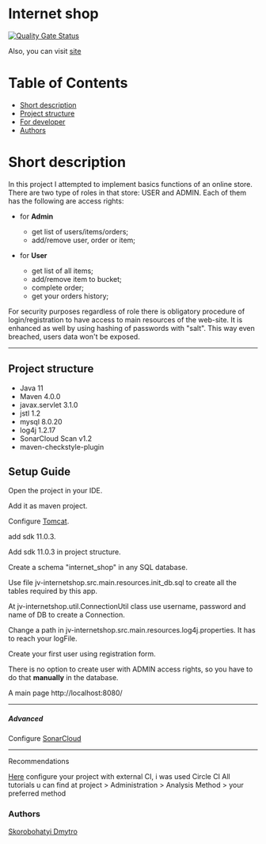 # Internet shop
[![Quality Gate Status](https://sonarcloud.io/api/project_badges/measure?project=6ALLIKA_jv-internetshop&metric=alert_status)](https://sonarcloud.io/dashboard?id=6ALLIKA_jv-internetshop)

Also, you can visit [site](https://jv-internetshop.herokuapp.com/)

# Table of Contents
* [Short description](#description)
* [Project structure](#structure)
* [For developer](#setup)
* [Authors](#authors)

# <a name="description"></a>Short description
In this project I attempted to implement basics functions of an online store. There are two type of roles in that store: USER and ADMIN. Each of them has the following are access rights:

* for **Admin**
  * get list of users/items/orders;
  * add/remove user, order or item;

* for **User**
  * get list of all items;
  * add/remove item to bucket;
  * complete order;
  * get your orders history;


For security purposes regardless of role there is obligatory procedure of login/registration to have access to main resources of the web-site. It is enhanced as well by using hashing of passwords with "salt". This way even breached, users data won't be exposed.

---

## <a name="structure">Project structure

- Java 11
- Maven 4.0.0
- javax.servlet 3.1.0
- jstl 1.2
- mysql 8.0.20
- log4j 1.2.17
- SonarCloud Scan v1.2
- maven-checkstyle-plugin

## <a name="setup">Setup Guide

Open the project in your IDE.

Add it as maven project.

Configure [Tomcat](https://habr.com/ru/post/274587/ "Example").

add sdk 11.0.3.

Add sdk 11.0.3 in project struсture.

Create a schema "internet_shop" in any SQL database.

Use file jv-internetshop.src.main.resources.init_db.sql to create all the tables required by this app.

At jv-internetshop.util.ConnectionUtil class use username, password and name of DB to create a Connection.

Change a path in jv-internetshop.src.main.resources.log4j.properties. It has to reach your logFile.

Create your first user using registration form.

There is no option to create user with ADMIN access rights, so you have to do that **manually** in the database.

A main page http://localhost:8080/
___

##### Advanced

Configure [SonarCloud](https://github.com/marketplace/actions/sonarcloud-scan#do-not-use-this-github-action-if-you-are-in-the-following-situations) 

---

Recommendations

[Here](https://sonarcloud.io/projects) configure your project with external CI, i was used Circle CI
All tutorials u can find at project > Administration > Analysis Method > your preferred method 


### <a name="authors"></a>Authors
[Skorobohatyi Dmytro](https://github.com/6ALLIKA)

